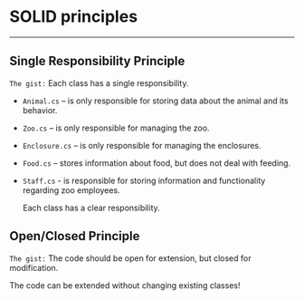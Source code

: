# SOLID principles
<hr>

## Single Responsibility Principle
`The gist:` Each class has a single responsibility.

- `Animal.cs` – is only responsible for storing data about the animal and its behavior.
- `Zoo.cs` – is only responsible for managing the zoo.
- `Enclosure.cs` – is only responsible for managing the enclosures.
- `Food.cs` – stores information about food, but does not deal with feeding.
- `Staff.cs` - is responsible for storing information and functionality regarding zoo employees. 

    Each class has a clear responsibility.
## Open/Closed Principle
`The gist:` The code should be open for extension, but closed for modification.

The code can be extended without changing existing classes!
